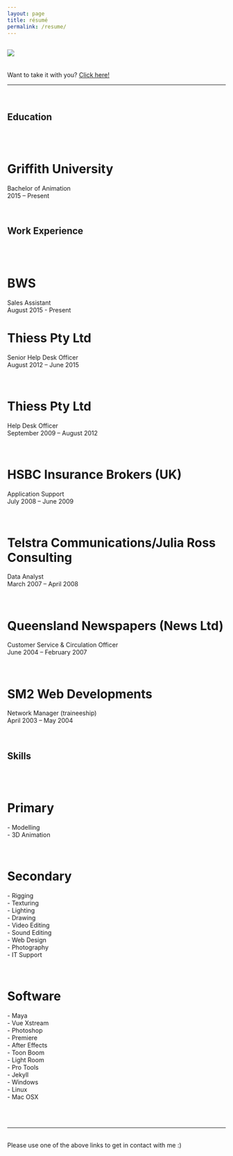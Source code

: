 ```yaml
---
layout: page
title: résumé
permalink: /resume/
---
```


## <img class="col one right" src="/img/res_pic.jpg">

<br/>
Want to take it with you? <a href="/img/Duane_McPherson_-_Resume.pdf" target="_blank">Click here!</a>
<br/>
<hr>
<br/>

<h2>Education</h2><br/>
<br/>
<h1>Griffith University</h1>
<p>Bachelor of Animation<br/>
2015 – Present</p>

<br/>
<h2>Work Experience</h2><br/>
<br/>
<h1>BWS</h1>
<p>Sales Assistant<br/>
August 2015 - Present
<br/>
<h1>Thiess Pty Ltd</h1>
<p>Senior Help Desk Officer<br/>
August 2012 – June 2015</p>
<br/>
<h1>Thiess Pty Ltd</h1>
<p>Help Desk Officer<br/>
September 2009 – August 2012</p>
<br/>
<h1>HSBC Insurance Brokers (UK)</h1>
<p>Application Support<br/>
July 2008 – June 2009</p>
<br/>
<h1>Telstra Communications/Julia Ross Consulting</h1>
<p>Data Analyst<br/>
March 2007 – April 2008</p>
<br/>
<h1>Queensland Newspapers (News Ltd)</h1>
<p>Customer Service & Circulation Officer<br/>
June 2004 – February 2007</p>
<br/>
<h1>SM2 Web Developments</h1>
<p>Network Manager (traineeship)<br/>
April 2003 – May 2004</p>
<br/>

<h2>Skills</h2><br/>
<br/>
<h1>Primary</h1>
<p>
-	Modelling<br/>
-	3D Animation<br/>
</p><br/>
<h1>Secondary</h1>
<p>
-	Rigging<br/>
-	Texturing<br/>
-	Lighting<br/>
-	Drawing<br/>
-	Video Editing<br/>
-	Sound Editing<br/>
-	Web Design<br/>
-	Photography<br/>
-	IT Support<br/>
</p><br/>
<h1>Software</h1>
<p>
-	Maya<br/>
-	Vue Xstream<br/>
-	Photoshop<br/>
-	Premiere<br/>
-	After Effects<br/>
-	Toon Boom<br/>
-	Light Room<br/>
-	Pro Tools<br/>
-	Jekyll<br/>
-	Windows<br/>
-	Linux<br/>
-	Mac OSX<br/>
</p>

<br/>
<br/>
<hr/>
<br/>
<span class="contacticon center">
	<a href="http://duanemcpherson.com/contact/"><i class="fa fa-envelope-square"></i></a>
	<a href="https://www.linkedin.com/in/duane-mcpherson" target="_blank"><i class="fa fa-linkedin-square"></i></a>
	<a href="http://dmcmodelling.tumblr.com/" target="_blank"><i class="fa fa-tumblr-square"></i></a>
	<a href="https://twitter.com/duanemcpherson" target="_blank"><i class="fa fa-twitter-square"></i></a>
</span>

<div class="col three caption">
	Please use one of the above links to get in contact with me :)
</div>

